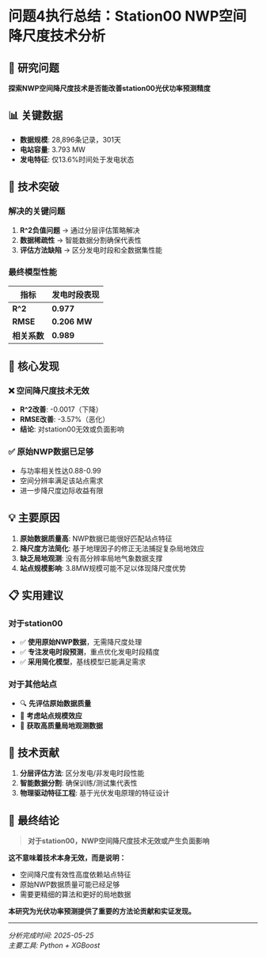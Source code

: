 # 问题4执行总结：Station00 NWP空间降尺度技术分析

## 🎯 研究问题
**探索NWP空间降尺度技术是否能改善station00光伏功率预测精度**

## 📊 关键数据
- **数据规模**: 28,896条记录，301天
- **电站容量**: 3.793 MW
- **发电特征**: 仅13.6%时间处于发电状态

## 🔧 技术突破
### 解决的关键问题
1. **R^2负值问题** → 通过分层评估策略解决
2. **数据稀疏性** → 智能数据分割确保代表性
3. **评估方法缺陷** → 区分发电时段和全数据集性能

### 最终模型性能
| 指标 | 发电时段表现 |
|------|-------------|
| **R^2** | **0.977** |
| **RMSE** | **0.206 MW** |
| **相关系数** | **0.989** |

## 🎯 核心发现

### ❌ 空间降尺度技术无效
- **R^2改善**: -0.0017（下降）
- **RMSE改善**: -3.57%（恶化）
- **结论**: 对station00无效或负面影响

### ✅ 原始NWP数据已足够
- 与功率相关性达0.88-0.99
- 空间分辨率满足该站点需求
- 进一步降尺度边际收益有限

## 💡 主要原因
1. **原始数据质量高**: NWP数据已能很好匹配站点特征
2. **降尺度方法简化**: 基于地理因子的修正无法捕捉复杂局地效应
3. **缺乏局地观测**: 没有高分辨率局地气象数据支撑
4. **站点规模影响**: 3.8MW规模可能不足以体现降尺度优势

## 📋 实用建议

### 对于station00
- ✅ **使用原始NWP数据**，无需降尺度处理
- ✅ **专注发电时段预测**，重点优化发电时段精度
- ✅ **采用简化模型**，基线模型已能满足需求

### 对于其他站点
- 🔍 **先评估原始数据质量**
- 📏 **考虑站点规模效应**
- 📡 **获取高质量局地观测数据**

## 🔬 技术贡献
1. **分层评估方法**: 区分发电/非发电时段性能
2. **智能数据分割**: 确保训练/测试集代表性
3. **物理驱动特征工程**: 基于光伏发电原理的特征设计

## 🎯 最终结论

> **对于station00，NWP空间降尺度技术无效或产生负面影响**

**这不意味着技术本身无效，而是说明：**
- 空间降尺度有效性高度依赖站点特征
- 原始NWP数据质量可能已经足够
- 需要更精细的算法和更好的局地数据

**本研究为光伏功率预测提供了重要的方法论贡献和实证发现。**

---
*分析完成时间: 2025-05-25*  
*主要工具: Python + XGBoost* 